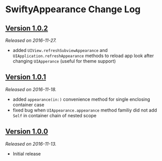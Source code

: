 # SwiftyAppearance Change Log

## [Version 1.0.2](https://github.com/yannickl/AwaitKit/releases/tag/2.0.0)
*Released on 2016-11-27.*

- added `UIView.refreshSubviewAppearance` and `UIApplication.refreshAppearance` methods to reload app look after changing `UIApperance` (useful for theme support)

## [Version 1.0.1](https://github.com/yannickl/AwaitKit/releases/tag/1.0.0)
*Released on 2016-11-18.*

- added `appearance(in:)` convenience method for single enclosing container case
- fixed bug when `UIAppearance.appearance` method familiy did not add `Self` in container chain of nested scope

## [Version 1.0.0](https://github.com/yannickl/AwaitKit/releases/tag/1.0.0)
*Released on 2016-11-13.*

- Initial release
